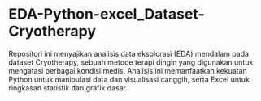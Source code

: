 # EDA-Python-excel_Dataset-Cryotherapy
Repositori ini menyajikan analisis data eksplorasi (EDA) mendalam pada dataset Cryotherapy, sebuah metode terapi dingin yang digunakan untuk mengatasi berbagai kondisi medis. Analisis ini memanfaatkan kekuatan Python untuk manipulasi data dan visualisasi canggih, serta Excel untuk ringkasan statistik dan grafik dasar.
